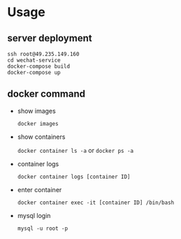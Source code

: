 # Usage

## server deployment

``` command
ssh root@49.235.149.160
cd wechat-service
docker-compose build
docker-compose up
```

## docker command

- show images

  `docker images`

- show containers

  `docker container ls -a` or `docker ps -a`

- container logs

  `docker container logs [container ID]`

- enter container

  `docker container exec -it [container ID] /bin/bash`

- mysql login

  `mysql -u root -p`
